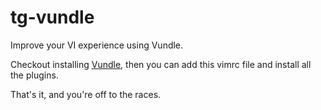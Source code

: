 tg-vundle
=========

Improve your VI experience using Vundle.

Checkout installing [Vundle](http://github.com/gmarik/vundle), then you can add this vimrc file and install all the plugins.

That's it, and you're off to the races.
